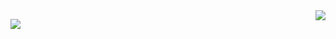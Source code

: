<img align='right' src="https://github-readme-stats.vercel.app/api?username=Kofdex&show_icons=true">

![](https://komarev.com/ghpvc/?username=Kofdex)

<!--
**Kofdex/Kofdex** is a ✨ _special_ ✨ repository because its `README.md` (this file) appears on your GitHub profile.

Here are some ideas to get you started:

- 🔭 I’m currently working on ...
- 🌱 I’m currently learning ...
- 👯 I’m looking to collaborate on ...
- 🤔 I’m looking for help with ...
- 💬 Ask me about ...
- 📫 How to reach me: ...
- 😄 Pronouns: ...
- ⚡ Fun fact: ...
-->
